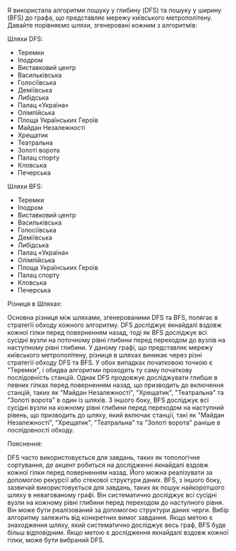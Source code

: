 Я використала алгоритми пошуку у глибину (DFS) та пошуку у ширину (BFS) до графа, що представляє мережу київського метрополітену. Давайте порівняємо шляхи, згенеровані кожним з алгоритмів:

Шляхи DFS:

- Теремки
- Іподром
- Виставковий центр
- Васильківська
- Голосіївська
- Деміївська
- Либідська
- Палац «Україна»
- Олімпійська
- Площа Українських Героїв
- Майдан Незалежності
- Хрещатик
- Театральна
- Золоті ворота
- Палац спорту
- Кловська
- Печерська

Шляхи BFS:

- Теремки
- Іподром
- Виставковий центр
- Васильківська
- Голосіївська
- Деміївська
- Либідська
- Палац «Україна»
- Олімпійська
- Площа Українських Героїв
- Палац спорту
- Кловська
- Печерська

Різниця в Шляхах:

Основна різниця між шляхами, згенерованими DFS та BFS, полягає в стратегії обходу кожного алгоритму. DFS досліджує якнайдалі вздовж кожної гілки перед поверненням назад, тоді як BFS досліджує всі сусідні вузли на поточному рівні глибини перед переходом до вузлів на наступному рівні глибини. У даному графі, що представляє мережу київського метрополітену, різниця в шляхах виникає через різні стратегії обходу DFS та BFS. У обох випадках початковою точкою є "Теремки", і обидва алгоритми проходять ту саму початкову послідовність станцій. Однак DFS продовжує досліджувати глибше в певних гілках перед поверненням назад, що призводить до включення станцій, таких як "Майдан Незалежності", "Хрещатик", "Театральна" та "Золоті ворота" в один із шляхів. З іншого боку, BFS досліджує всі сусідні вузли на кожному рівні глибини перед переходом на наступний рівень, що призводить до шляху, який включає станції, такі як "Майдан Незалежності", "Хрещатик", "Театральна" та "Золоті ворота" раніше в послідовності обходу.

Пояснення:

DFS часто використовується для завдань, таких як топологічне сортування, де акцент робиться на дослідженні якнайдалі вздовж кожної гілки перед поверненням назад. Його можна реалізувати за допомогою рекурсії або стекової структури даних. BFS, з іншого боку, зазвичай використовується для завдань, таких як пошук найкоротшого шляху в невагованому графі. Він систематично досліджує всі сусідні вузли на кожному рівні глибини перед переходом до наступного рівня. Він може бути реалізований за допомогою структури даних черги. Вибір алгоритму залежить від конкретних вимог завдання. Якщо метою є знаходження шляху, який систематично досліджує весь граф, BFS буде більш відповідним. Якщо метою є дослідження якнайдалі вздовж кожної гілки, може бути вибраний DFS.
